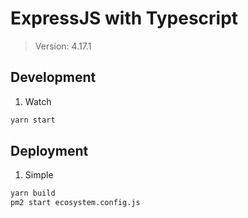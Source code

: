 # ExpressJS with Typescript

> Version: 4.17.1

## Development

1. Watch

```bash
yarn start
```

## Deployment

1. Simple

```bash
yarn build
pm2 start ecosystem.config.js
```
